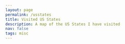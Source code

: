```yaml
---
layout: page
permalink: /usstates
title: Visited US States
description: A map of the US States I have visited
nav: false
tags: misc
---
```


<html lang="en">
<head>
  <meta charset="utf-8" />
  <link
    rel="stylesheet"
    href="https://unpkg.com/leaflet/dist/leaflet.css"
  />
  <style>
    #map {
  width: 100%;
  aspect-ratio: 16/9;   /* or 4/3, 2/1, whatever “shape” you like */
  height: auto;         /* lets the browser compute height from width */
}
  </style>
</head>
<body>
  <div id="map"></div>

  <!-- Leaflet core -->
  <script src="https://unpkg.com/leaflet/dist/leaflet.js"></script>
  <!-- PapaParse for CSV parsing -->
  <script src="https://unpkg.com/papaparse@5.3.1/papaparse.min.js"></script>
  <script>
    // 1. Initialize the map
    const map = L.map('map').setView([37.8, -96], 4);

    L.tileLayer('https://{s}.tile.openstreetmap.org/{z}/{x}/{y}.png', {
      attribution: '&copy; OpenStreetMap contributors'
    }).addTo(map);

    // 2. Load and parse the CSV of states
    Papa.parse('/assets/files/US_states.csv', {
      download: true,
      header: true,
      complete: ({ data }) => {
        const visited = {};
        data.forEach(row => {
          // Normalize state names exactly as in your GeoJSON
          visited[row.State.trim()] = row.Visited === 'Y';
        });
        addStatesLayer(visited);
      }
    });

    // 3. Fetch US states GeoJSON and style according to visited[]
    function addStatesLayer(visited) {
      fetch('https://raw.githubusercontent.com/PublicaMundi/MappingAPI/master/data/geojson/us-states.json')
        .then(res => res.json())
        .then(geoData => {
          L.geoJson(geoData, {
            style: feature => ({
              fillColor: visited[feature.properties.name] ? 'green' : '#ccc',
              weight: 2,
              opacity: 1,
              color: 'white',
              dashArray: '3',
              fillOpacity: 0.7
            }),
            onEachFeature: (feature, layer) => {
              const name = feature.properties.name;
              const flag = visited[name] ? '✅ Visited' : '❌ Not visited';
              layer.bindPopup(`<strong>${name}</strong><br>${flag}`);
            }
          }).addTo(map);
        });
    }
  </script>
</body>
</html>
